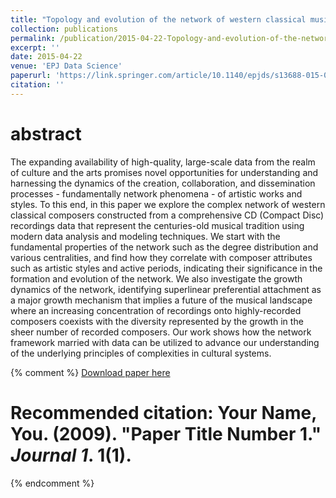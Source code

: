 ```yaml
---
title: "Topology and evolution of the network of western classical music composers"
collection: publications
permalink: /publication/2015-04-22-Topology-and-evolution-of-the-network-of-western-classical-music-composers
excerpt: ''
date: 2015-04-22
venue: 'EPJ Data Science'
paperurl: 'https://link.springer.com/article/10.1140/epjds/s13688-015-0039-z'
citation: ''
---
```

# abstract
The expanding availability of high-quality, large-scale data from the realm of culture and the arts promises novel opportunities for understanding and harnessing the dynamics of the creation, collaboration, and dissemination processes - fundamentally network phenomena - of artistic works and styles. To this end, in this paper we explore the complex network of western classical composers constructed from a comprehensive CD (Compact Disc) recordings data that represent the centuries-old musical tradition using modern data analysis and modeling techniques. We start with the fundamental properties of the network such as the degree distribution and various centralities, and find how they correlate with composer attributes such as artistic styles and active periods, indicating their significance in the formation and evolution of the network. We also investigate the growth dynamics of the network, identifying superlinear preferential attachment as a major growth mechanism that implies a future of the musical landscape where an increasing concentration of recordings onto highly-recorded composers coexists with the diversity represented by the growth in the sheer number of recorded composers. Our work shows how the network framework married with data can be utilized to advance our understanding of the underlying principles of complexities in cultural systems.

{% comment %}
[Download paper here](http://academicpages.github.io/files/paper1.pdf)

# Recommended citation: Your Name, You. (2009). "Paper Title Number 1." <i>Journal 1</i>. 1(1). 
{% endcomment %}
